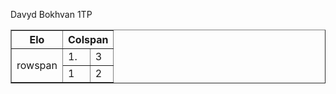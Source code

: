 Davyd Bokhvan 1TP
<!DOCTYPE html>
<html lang="en">
<head>
    <meta charset="UTF-8">
    <meta name="viewport" content="width=device-width, initial-scale=1.0">
    <title>Davyd Bokhvan 1TP</title>
</head>
<body>
    <table border="1">
        <tr>
            <th>Elo</th>
            <th colspan="2">Colspan</th>
        </tr>
        <tr>
            <td rowspan = "2">rowspan</td>
            <td>1.</td>
            <td>3</td>
        </tr>
        <tr>
            <td>1</td>
            <td>2</td>
        </tr>
    </table>
</body>
</html>
